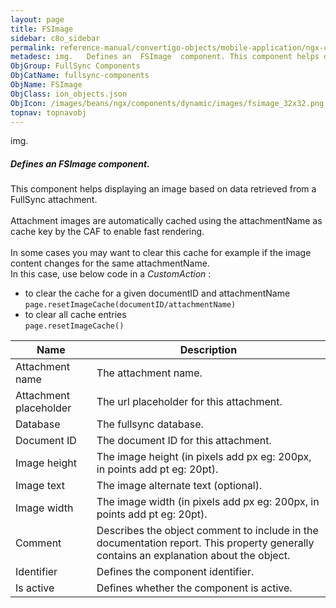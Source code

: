 ```yaml
---
layout: page
title: FSImage
sidebar: c8o_sidebar
permalink: reference-manual/convertigo-objects/mobile-application/ngx-components/fullsync-components/fsimage/
metadesc: img.   Defines an  FSImage  component. This component helps displaying an image based on data retrieved from a FullSync  attachment.  Attachment image
ObjGroup: FullSync Components
ObjCatName: fullsync-components
ObjName: FSImage
ObjClass: ion_objects.json
ObjIcon: /images/beans/ngx/components/dynamic/images/fsimage_32x32.png
topnav: topnavobj
---
```

img. <br/>

##### Defines an <i>FSImage</i> component.<br/>
This component helps displaying an image based on data retrieved from a FullSync  attachment.<br/>
<br/>
Attachment images are automatically cached using the attachmentName as cache key by the CAF to enable fast rendering.<br/>
<br/>
In some cases you may want to clear this cache for example if the image content changes for the same attachmentName.<br/>
In this case, use below code in a <i>CustomAction</i> :<br/>
- to clear the cache for a given documentID and attachmentName<br/>
<code>page.resetImageCache(documentID/attachmentName)</code><br/>
- to clear all cache entries<br/>
<code>page.resetImageCache()</code>

Name | Description 
--- | ---
Attachment name | The attachment name.
Attachment placeholder | The url placeholder for this attachment.
Database | The fullsync database.
Document ID | The document ID for this attachment.
Image height | The image height (in pixels add px eg: 200px, in points add pt eg: 20pt).
Image text | The image alternate text (optional).
Image width | The image width (in pixels add px eg: 200px, in points add pt eg: 20pt).
Comment | Describes the object comment to include in the documentation report.  This property generally contains an explanation about the object. 
Identifier | Defines the component identifier.  
Is active | Defines whether the component is active. 


